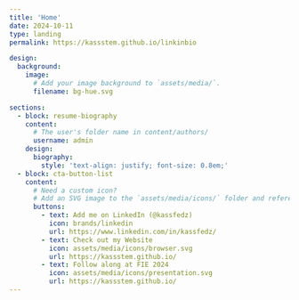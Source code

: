 ```yaml
---
title: 'Home'
date: 2024-10-11
type: landing
permalink: https://kassstem.github.io/linkinbio

design:
  background:
    image:
      # Add your image background to `assets/media/`.
      filename: bg-hue.svg

sections:
  - block: resume-biography
    content:
      # The user's folder name in content/authors/
      username: admin
    design:
      biography:
        style: 'text-align: justify; font-size: 0.8em;'
  - block: cta-button-list
    content:
      # Need a custom icon?
      # Add an SVG image to the `assets/media/icons/` folder and reference it in the `icon` field below
      buttons:
        - text: Add me on LinkedIn (@kassfedz)
          icon: brands/linkedin
          url: https://www.linkedin.com/in/kassfedz/
        - text: Check out my Website
          icon: assets/media/icons/browser.svg
          url: https://kassstem.github.io/
        - text: Follow along at FIE 2024
          icon: assets/media/icons/presentation.svg
          url: https://kassstem.github.io/
---
```

